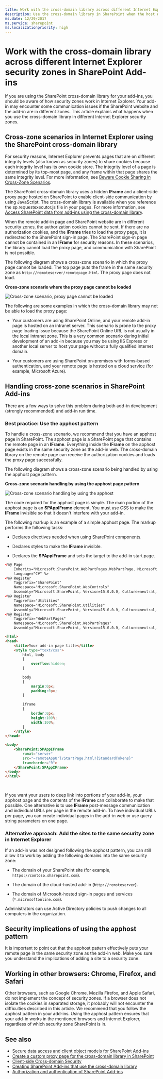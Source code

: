 ```yaml
---
title: Work with the cross-domain library across different Internet Explorer security zones in SharePoint Add-ins
description: Use the cross-domain library in SharePoint when the host web and add-in pages are in different security zones in Internet Explorer.
ms.date: 12/29/2017
ms.service: sharepoint
ms.localizationpriority: high
---
```



# Work with the cross-domain library across different Internet Explorer security zones in SharePoint Add-ins

If you are using the SharePoint cross-domain library for your add-ins, you should be aware of how security zones work in Internet Explorer. Your add-in may encounter some communication issues if the SharePoint website and the add-in are in different zones. This article explains what happens when you use the cross-domain library in different Internet Explorer security zones.
 
<a name="bk_crosszonescenarios"> </a>

## Cross-zone scenarios in Internet Explorer using the SharePoint cross-domain library

For security reasons, Internet Explorer prevents pages that are on different integrity levels (also known as security zones) to share cookies because each integrity level has its own cookie store. The integrity level of a page is determined by its top-most page, and any frame within that page shares the same integrity level. For more information, see [Beware Cookie Sharing in Cross-Zone Scenarios](https://blogs.msdn.microsoft.com/ieinternals/2011/03/10/beware-cookie-sharing-in-cross-zone-scenarios/).
 
The SharePoint cross-domain library uses a hidden **IFrame** and a client-side proxy page hosted on SharePoint to enable client-side communication by using JavaScript. The cross-domain library is available when you reference the sp.requestexecutor.js file in your pages. For more information, see [Access SharePoint data from add-ins using the cross-domain library](access-sharepoint-data-from-add-ins-using-the-cross-domain-library.md).
 
When the remote add-in page and SharePoint website are in different security zones, the authorization cookies cannot be sent. If there are no authorization cookies, and the **IFrame** tries to load the proxy page, it is redirected to the SharePoint sign-in page. The SharePoint sign-in page cannot be contained in an **IFrame** for security reasons. In these scenarios, the library cannot load the proxy page, and communication with SharePoint is not possible.

The following diagram shows a cross-zone scenario in which the proxy page cannot be loaded. The top page puts the frame in the same security zone as `http://remoteserver/remotepage.html`. The proxy page does not load.

**Cross-zone scenario where the proxy page cannot be loaded**

![Cross-zone scenario, proxy page cannot be loaded](../images/Crosszone_loaderror.png)
 
The following are some examples in which the cross-domain library may not be able to load the proxy page:

- Your customers are using SharePoint Online, and your remote add-in page is hosted on an intranet server. This scenario is prone to the proxy page loading issue because the SharePoint Online URL is not usually in the local intranet zone. This is a very common scenario during initial development of an add-in because you may be using IIS Express or another local server to host your page without a fully qualified internet domain.

- Your customers are using SharePoint on-premises with forms-based authentication, and your remote page is hosted on a cloud service (for example, Microsoft Azure).
    


<a name="bk_handlingcrosszone"> </a> 

## Handling cross-zone scenarios in SharePoint Add-ins

There are a few ways to solve this problem during both add-in development (strongly recommended) and add-in run time.

### Best practice: Use the apphost pattern

To handle a cross-zone scenario, we recommend that you have an apphost page in SharePoint. The apphost page is a SharePoint page that contains the remote page in an **IFrame**. Everything inside the **IFrame** on the apphost page exists in the same security zone as the add-in web. The cross-domain library on the remote page can receive the authorization cookies and loads the proxy page successfully.

The following diagram shows a cross-zone scenario being handled by using the apphost page pattern. 

**Cross-zone scenario handling by using the apphost page pattern**

![Cross-zone scenario handling by using the apphost](../images/Crosszone_loadsuccess.png)
 
The code required for the apphost page is simple. The main portion of the apphost page is an **SPAppIFrame** element. You must use CSS to make the **IFrame** invisible so that it doesn't interfere with your add-in.

The following markup is an example of a simple apphost page. The markup performs the following tasks:

- Declares directives needed when using SharePoint components.

- Declares styles to make the **IFrame** invisible.

- Declares the **SPAppIFrame** and sets the target to the add-in start page.
    

```HTML
<%@ Page 
    Inherits="Microsoft.SharePoint.WebPartPages.WebPartPage, Microsoft.SharePoint, Version=15.0.0.0, Culture=neutral, PublicKeyToken=71e9bce111e9429c" 
    language="C#" %>
<%@ Register 
    Tagprefix="SharePoint" 
    Namespace="Microsoft.SharePoint.WebControls" 
    Assembly="Microsoft.SharePoint, Version=15.0.0.0, Culture=neutral, PublicKeyToken=71e9bce111e9429c" %>
<%@ Register 
    Tagprefix="Utilities" 
    Namespace="Microsoft.SharePoint.Utilities" 
    Assembly="Microsoft.SharePoint, Version=15.0.0.0, Culture=neutral, PublicKeyToken=71e9bce111e9429c" %>
<%@ Register 
    Tagprefix="WebPartPages" 
    Namespace="Microsoft.SharePoint.WebPartPages" 
    Assembly="Microsoft.SharePoint, Version=15.0.0.0, Culture=neutral, PublicKeyToken=71e9bce111e9429c" %>

<html>
<head>
    <title>Your add-in page title</title>
    <style type="text/css">
        html, body
        {
            overflow:hidden;
        }
        
        body
        {
            margin:0px;
            padding:0px;
        }
         
        iframe 
        {
            border:0px;
            height:100%;
            width:100%;
        }
    </style>
</head>

<body>
    <SharePoint:SPAppIFrame 
        runat="server" 
        src="~remoteAppUrl/StartPage.html?{StandardTokens}" 
        frameborder="0">
    </SharePoint:SPAppIFrame>
</body>
</html>
```

<br/>

If you want your users to deep link into portions of your add-in, your apphost page and the contents of the **IFrame** can collaborate to make that possible. One alternative is to use **IFrame** post-message communication and individual URLs per page in the remote add-in. To have individual URLs per page, you can create individual pages in the add-in web or use query string parameters on one page.

### Alternative approach: Add the sites to the same security zone in Internet Explorer

If an add-in was not designed following the apphost pattern, you can still allow it to work by adding the following domains into the same security zone: 

- The domain of your SharePoint site (for example, `https://contoso.sharepoint.com`).

- The domain of the cloud-hosted add-in (`http://remoteserver`).

- The domain of Microsoft-hosted sign-in pages and services (`*.microsoftonline.com`).

Administrators can use Active Directory policies to push changes to all computers in the organization.
 

<a name="bk_securityimplications"> </a> 

## Security implications of using the apphost pattern

It is important to point out that the apphost pattern effectively puts your remote page in the same security zone as the add-in web. Make you sure you understand the implications of adding a site to a security zone.

<a name="bk_otherbrowsers"> </a> 

## Working in other browsers: Chrome, Firefox, and Safari

Other browsers, such as Google Chrome, Mozilla Firefox, and Apple Safari, do not implement the concept of security zones. If a browser does not isolate the cookies in separated storage, it probably will not encounter the difficulties described in this article. We recommend that you follow the apphost pattern in your add-ins. Using the apphost pattern ensures that your add-in works in the mentioned browsers and Internet Explorer, regardless of which security zone SharePoint is in.

## See also

- [Secure data access and client object models for SharePoint Add-ins](secure-data-access-and-client-object-models-for-sharepoint-add-ins.md)
- [Create a custom proxy page for the cross-domain library in SharePoint](create-a-custom-proxy-page-for-the-cross-domain-library-in-sharepoint.md)
- [Client-side Cross-domain Security](https://msdn.microsoft.com/library/cc709423%28v=vs.85%29.aspx)
- [Creating SharePoint Add-ins that use the cross-domain library](creating-sharepoint-add-ins-that-use-the-cross-domain-library.md)
- [Authorization and authentication of SharePoint Add-ins](authorization-and-authentication-of-sharepoint-add-ins.md)
    
 

